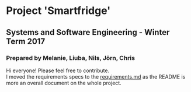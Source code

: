 # Project 'Smartfridge'

## Systems and Software Engineering - Winter Term 2017

### Prepared by Melanie, Liuba, Nils, Jörn, Chris

Hi everyone!  Please feel free to contribute.   
I moved the requirements specs to the [requirements.md](https://github.com/ndoering/smartfridge/blob/master/documents/requirements.md) as the README is more an overall document on the whole project.
